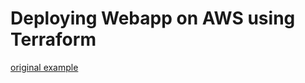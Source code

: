 # Deploying Webapp on AWS using Terraform

[original example](https://awstip.com/deploying-webapp-on-the-top-of-aws-using-terraform-8fd6401f612c)